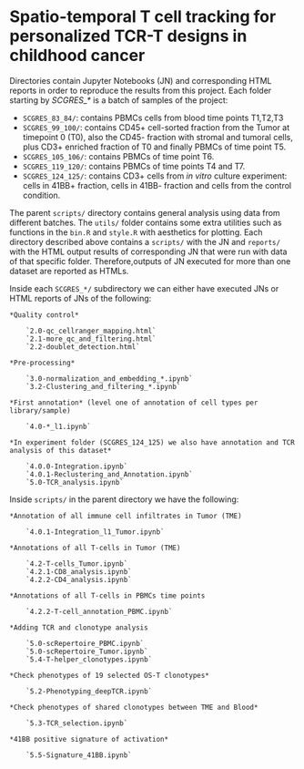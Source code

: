 # Spatio-temporal T cell tracking for personalized TCR-T designs in childhood cancer

Directories contain Jupyter Notebooks (JN) and corresponding HTML reports in order to reproduce the results from this project. Each folder starting by *SCGRES\_\** is a batch of samples of the project:
- `SCGRES_83_84/`: contains PBMCs cells from blood time points T1,T2,T3
- `SCGRES_99_100/`: contains CD45+ cell-sorted fraction from the Tumor at timepoint 0 (T0), also the CD45- fraction with stromal and tumoral cells, plus CD3+ enriched fraction of T0 and finally PBMCs of time point T5.
- `SCGRES_105_106/`: contains PBMCs of time point T6.
- `SCGRES_119_120/`: contains PBMCs of time points T4 and T7.
- `SCGRES_124_125/`: contains CD3+ cells from *in vitro* culture experiment: cells in 41BB+ fraction, cells in 41BB- fraction and cells from the control condition. 

The parent `scripts/` directory contains general analysis using data from different batches. 
The `utils/` folder contains some extra utilities such as functions in the `bin.R` and `style.R` with aesthetics for plotting. 
Each directory described above contains a `scripts/` with the JN and `reports/` with the HTML output results of corresponding JN that were run with data of that specific folder. Therefore,outputs of JN executed for more than one dataset are reported as HTMLs. 

Inside each `SCGRES_*/` subdirectory we can either have executed JNs or HTML reports of JNs of the following:
	
	*Quality control*
    
        `2.0-qc_cellranger_mapping.html`
		`2.1-more_qc_and_filtering.html`
		`2.2-doublet_detection.html`

	*Pre-processing*
    
        `3.0-normalization_and_embedding_*.ipynb`
		`3.2-Clustering_and_filtering_*.ipynb`

	*First annotation* (level one of annotation of cell types per library/sample)
    
        `4.0-*_l1.ipynb`
        
    *In experiment folder (SCGRES_124_125) we also have annotation and TCR analysis of this dataset*
    
        `4.0.0-Integration.ipynb`
        `4.0.1-Reclustering_and_Annotation.ipynb`
        `5.0-TCR_analysis.ipynb`

Inside `scripts/` in the parent directory we have the following:

	*Annotation of all immune cell infiltrates in Tumor (TME)
    
        `4.0.1-Integration_l1_Tumor.ipynb`
	
	*Annotations of all T-cells in Tumor (TME)
    
        `4.2-T-cells_Tumor.ipynb`
        `4.2.1-CD8_analysis.ipynb`
        `4.2.2-CD4_analysis.ipynb`

	*Annotations of all T-cells in PBMCs time points
    
        `4.2.2-T-cell_annotation_PBMC.ipynb`
    
    *Adding TCR and clonotype analysis
    
        `5.0-scRepertoire_PBMC.ipynb`
        `5.0-scRepertoire_Tumor.ipynb`
        `5.4-T-helper_clonotypes.ipynb`

    *Check phenotypes of 19 selected OS-T clonotypes*
    
        `5.2-Phenotyping_deepTCR.ipynb`

    *Check phenotypes of shared clonotypes between TME and Blood*
    
        `5.3-TCR_selection.ipynb`

    *41BB positive signature of activation*
    
        `5.5-Signature_41BB.ipynb`
